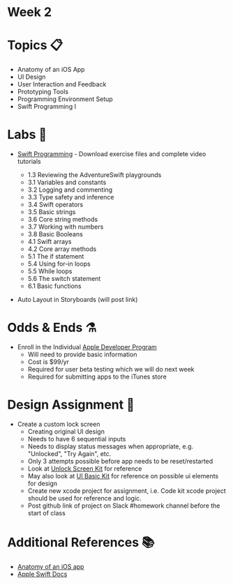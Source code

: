 # Week 2

# Topics 📋
  * Anatomy of an iOS App
  * UI Design
  * User Interaction and Feedback
  * Prototyping Tools
  * Programming Environment Setup
  * Swift Programming I



# Labs 🔬
  * [Swift Programming](https://www.lynda.com/Swift-tutorials/Swift-4-Essential-Training/636121-2.html) - Download exercise files and complete video tutorials
    * 1.3 Reviewing the AdventureSwift playgrounds
    * 3.1 Variables and constants
    * 3.2 Logging and commenting
    * 3.3 Type safety and inference
    * 3.4 Swift operators
    * 3.5 Basic strings
    * 3.6 Core string methods
    * 3.7 Working with numbers
    * 3.8 Basic Booleans
    * 4.1 Swift arrays
    * 4.2 Core array methods
    * 5.1 The if statement
    * 5.4 Using for-in loops
    * 5.5 While loops
    * 5.6 The switch statement
    * 6.1 Basic functions  

  * Auto Layout in Storyboards (will post link)

# Odds & Ends ⚗️
  * Enroll in the Individual [Apple Developer Program](https://developer.apple.com/programs/enroll/)  
    * Will need to provide basic information
    * Cost is $99/yr
    * Required for user beta testing which we will do next week
    * Required for submitting apps to the iTunes store 
  

# Design Assignment 📐
  * Create a custom lock screen
    * Creating original UI design
    * Needs to have 6 sequential inputs
    * Needs to display status messages when appropriate, e.g. "Unlocked", "Try Again", etc.
    * Only 3 attempts possible before app needs to be reset/restarted
    * Look at [Unlock Screen Kit](https://github.com/mobilelabclass/mobile-lab-unlock-screen-kit) for reference
    * May also look at [UI Basic Kit](https://github.com/mobilelabclass/mobile-lab-ui-basic-kit) for reference on possible ui elements for design
    * Create new xcode project for assignment, i.e. Code kit xcode project should be used for reference and logic.
    * Post github link of project on Slack #homework channel before the start of class

# Additional References 📚
  * [Anatomy of an iOS app](labs/anatomy.md)
  * [Apple Swift Docs](https://developer.apple.com/library/content/documentation/Swift/Conceptual/Swift_Programming_Language/GuidedTour.html#//apple_ref/doc/uid/TP40014097-CH2-ID1)